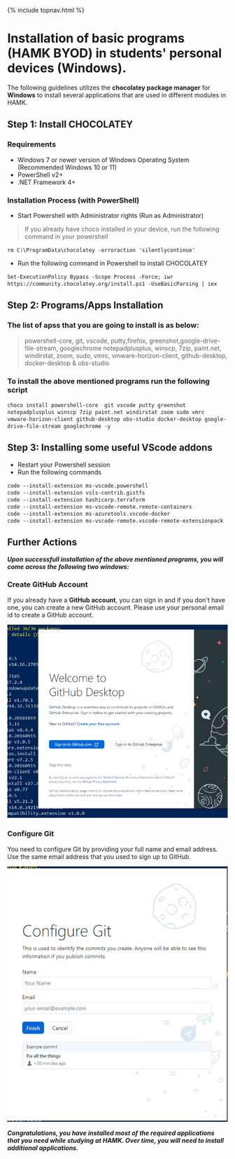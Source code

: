 {% include topnav.html %}
# Installation of basic programs (HAMK BYOD) in students' personal devices (Windows). 

The following guidelines utilizes the **chocolatey package manager** for **Windows** to install several applications that are used in different modules in HAMK. 

## Step 1: Install CHOCOLATEY

### Requirements
* Windows 7 or newer version of Windows Operating System (Recommended Windows 10 or 11)
* PowerShell v2+
* .NET Framework 4+ 

### Installation Process (with PowerShell)
* Start Powershell with Administrator rights (Run as Administrator)
> If you already have choco installed in your device, run the following command in your powershell 
```
rm C:\ProgramData\chocolatey -erroraction 'silentlycontinue'
```
* Run the following command in Powershell to install CHOCOLATEY

```
Set-ExecutionPolicy Bypass -Scope Process -Force; iwr https://community.chocolatey.org/install.ps1 -UseBasicParsing | iex
```

## Step 2: Programs/Apps Installation
### The list of apss that you are going to install is as below: <br>
> powershell-core, git, vscode, putty,firefox, greenshot,google-drive-file-stream, googlechrome notepadplusplus, winscp, 7zip,  paint.net, windirstat, zoom, sudo, vmrc, vmware-horizon-client, github-desktop, docker-desktop & obs-studio
### To install the above mentioned programs run the following script

```
choco install powershell-core  git vscode putty greenshot notepadplusplus winscp 7zip paint.net windirstat zoom sudo vmrc vmware-horizon-client github-desktop obs-studio docker-desktop google-drive-file-stream googlechrome -y

```
## Step 3: Installing some useful VScode addons 

* Restart your Powershell session 
* Run the following commands 

```
code --install-extension ms-vscode.powershell
code --install-extension vsls-contrib.gistfs
code --install-extension hashicorp.terraform
code --install-extension ms-vscode-remote.remote-containers
code --install-extension ms-azuretools.vscode-docker
code --install-extension ms-vscode-remote.vscode-remote-extensionpack

```
## Further Actions
 ***Upon successfull installation of the above mentioned programs, you will come across the following two windows:*** 

### Create GitHub Account
If you already have a **GitHub account**, you can sign in and if you don't have one, you can create a new GitHub account. Please use your personal email id to create a GitHub account. 

![Githhub account creation](assets/githubaccount.png "Please click Create your free account or Sign in to GitHUb.com depending on your situation")

### Configure Git
You need to configure Git by providing your full name and email address. Use the same email address that you used to sign up to GitHub.

![Configure Git](assets/configureGit.png "Please use your Full Name and email ")

***Congratulations, you have installed most of the required applications that you need while studying at HAMK. Over time, you will need to install additional applications.***